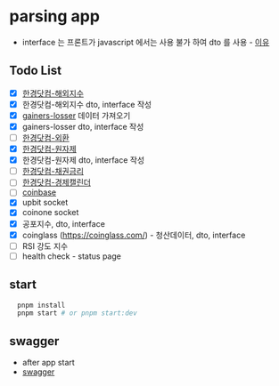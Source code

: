# parsing app

- interface 는 프론트가 javascript 에서는 사용 불가 하여 dto 를 사용 - [이유](https://docs.nestjs.com/controllers#request-payloads)

## Todo List

- [x] [한경닷컴-해외지수](https://datacenter.hankyung.com/major-indices)
- [x] 한경닷컴-해외지수 dto, interface 작성
- [x] [gainers-losser]() 데이터 가져오기
- [x] gainers-losser dto, interface 작성
- [ ] [한경닷컴-외환](https://datacenter.hankyung.com/currencies)
- [x] [한경닷컴-원자제](https://datacenter.hankyung.com/commodities)
- [x] 한경닷컴-원자제 dto, interface 작성
- [ ] [한경닷컴-채권금리](https://datacenter.hankyung.com/rates-bonds)
- [ ] [한경닷컴-경제캘린더](https://datacenter.hankyung.com/economic-calendar)
- [ ] [coinbase](https://www.coinbase.com/converter)
- [x] upbit socket
- [x] coinone socket
- [x] 공포지수, dto, interface
- [x] coinglass (https://coinglass.com/) - 청산데이터, dto, interface
- [ ] RSI 강도 지수
- [ ] health check - status page

## start

```bash
  pnpm install
  pnpm start # or pnpm start:dev
```

## swagger

- after app start
- [swagger](http://localhost:3000/api)
